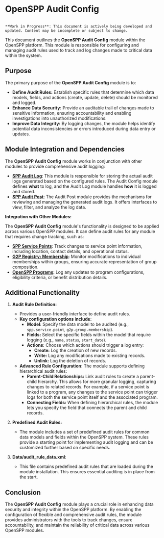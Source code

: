 # OpenSPP Audit Config

```{warning}

**Work in Progress**: This document is actively being developed and updated. Content may be incomplete or subject to change.
```

This document outlines the **OpenSPP Audit Config** module within the OpenSPP platform. This module is responsible for configuring and managing audit rules used to track and log changes made to critical data within the system.

## Purpose

The primary purpose of the **OpenSPP Audit Config** module is to:

* **Define Audit Rules:** Establish specific rules that determine which data models, fields, and actions (create, update, delete) should be monitored and logged.
* **Enhance Data Security:** Provide an auditable trail of changes made to sensitive information, ensuring accountability and enabling investigations into unauthorized modifications.
* **Improve Data Integrity:**  By logging changes, the module helps identify potential data inconsistencies or errors introduced during data entry or updates.

## Module Integration and Dependencies

The **OpenSPP Audit Config** module works in conjunction with other modules to provide comprehensive audit logging:

* **[SPP Audit Log](spp_audit_log)**: This module is responsible for storing the actual audit logs generated based on the configured rules. The Audit Config module defines **what** to log, and the Audit Log module handles **how** it is logged and stored.
* **[SPP Audit Post](spp_audit_post)**: The Audit Post module provides the mechanisms for reviewing and managing the generated audit logs. It offers interfaces to view, filter, and analyze the log data.

**Integration with Other Modules:**

The **OpenSPP Audit Config** module's functionality is designed to be applied across various OpenSPP modules.  It can define audit rules for any module that requires change tracking, such as:

* **[SPP Service Points](spp_service_points)**: Track changes to service point information, including location, contact details, and operational status.
* **[G2P Registry: Membership](g2p_registry_membership)**: Monitor modifications to individual memberships within groups, ensuring accurate representation of group composition.
* **[OpenSPP Programs](spp_programs)**: Log any updates to program configurations, eligibility criteria, or benefit distribution details.

## Additional Functionality

1. **Audit Rule Definition:** 
   *  Provides a user-friendly interface to define audit rules. 
   * **Key configuration options include:**
      * **Model:** Specify the data model to be audited (e.g., `spp.service.point`, `g2p.group.membership`).
      * **Fields:** Select the specific fields within the model that require logging (e.g., `name`, `status`, `start_date`).
      * **Actions:**  Choose which actions should trigger a log entry:
         * **Create:** Log the creation of new records.
         * **Write:** Log any modifications made to existing records.
         * **Unlink:** Log the deletion of records.
   * **Advanced Rule Configuration:** The module supports defining hierarchical audit rules:
      * **Parent-Child Relationships:**  Link audit rules to create a parent-child hierarchy. This allows for more granular logging, capturing changes to related records. For example, if a service point is linked to a program, any changes to the service point can trigger logs for both the service point itself and the associated program.
      * **Connecting Fields:** When defining hierarchical rules, the module lets you specify the field that connects the parent and child records.

2. **Predefined Audit Rules:**
   * The module includes a set of predefined audit rules for common data models and fields within the OpenSPP system. These rules provide a starting point for implementing audit logging and can be customized further based on specific needs.

3. **Data/audit_rule_data.xml:** 
    * This file contains predefined audit rules that are loaded during the module installation. This ensures essential auditing is in place from the start.

## Conclusion

The **OpenSPP Audit Config** module plays a crucial role in enhancing data security and integrity within the OpenSPP platform. By enabling the configuration of flexible and comprehensive audit rules, the module provides administrators with the tools to track changes, ensure accountability, and maintain the reliability of critical data across various OpenSPP modules. 
